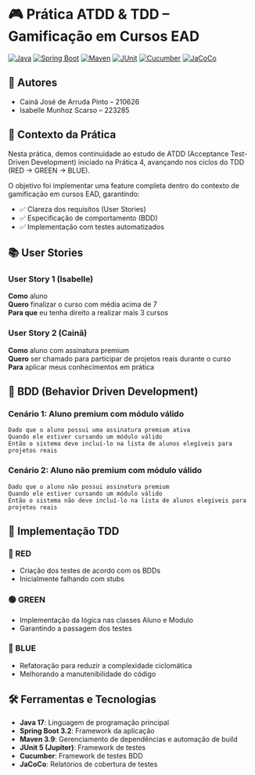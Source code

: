 # 🎮 Prática ATDD & TDD – Gamificação em Cursos EAD

[![Java](https://img.shields.io/badge/Java-17-red.svg)](https://www.oracle.com/java/)
[![Spring Boot](https://img.shields.io/badge/Spring%20Boot-3.2-green.svg)](https://spring.io/projects/spring-boot)
[![Maven](https://img.shields.io/badge/Maven-3.9-blue.svg)](https://maven.apache.org/)
[![JUnit](https://img.shields.io/badge/JUnit-5-orange.svg)](https://junit.org/junit5/)
[![Cucumber](https://img.shields.io/badge/Cucumber-latest-brightgreen.svg)](https://cucumber.io/)
[![JaCoCo](https://img.shields.io/badge/JaCoCo-latest-yellow.svg)](https://www.jacoco.org/jacoco/)

## 👥 Autores

- Cainã José de Arruda Pinto – 210626
- Isabelle Munhoz Scarso – 223285

## 📝 Contexto da Prática

Nesta prática, demos continuidade ao estudo de ATDD (Acceptance Test-Driven Development) iniciado na Prática 4, avançando nos ciclos do TDD (RED → GREEN → BLUE).

O objetivo foi implementar uma feature completa dentro do contexto de gamificação em cursos EAD, garantindo:

- ✅ Clareza dos requisitos (User Stories)
- ✅ Especificação de comportamento (BDD)
- ✅ Implementação com testes automatizados

## 📚 User Stories

### User Story 1 (Isabelle)
**Como** aluno  
**Quero** finalizar o curso com média acima de 7  
**Para que** eu tenha direito a realizar mais 3 cursos

### User Story 2 (Cainã)
**Como** aluno com assinatura premium  
**Quero** ser chamado para participar de projetos reais durante o curso  
**Para** aplicar meus conhecimentos em prática

## 🔄 BDD (Behavior Driven Development)

### Cenário 1: Aluno premium com módulo válido
```gherkin
Dado que o aluno possui uma assinatura premium ativa
Quando ele estiver cursando um módulo válido
Então o sistema deve incluí-lo na lista de alunos elegíveis para projetos reais
```

### Cenário 2: Aluno não premium com módulo válido
```gherkin
Dado que o aluno não possui assinatura premium
Quando ele estiver cursando um módulo válido
Então o sistema não deve incluí-lo na lista de alunos elegíveis para projetos reais
```

## 🧪 Implementação TDD

### 🔴 RED
- Criação dos testes de acordo com os BDDs
- Inicialmente falhando com stubs

### 🟢 GREEN
- Implementação da lógica nas classes Aluno e Modulo
- Garantindo a passagem dos testes

### 🔵 BLUE
- Refatoração para reduzir a complexidade ciclomática
- Melhorando a manutenibilidade do código

## 🛠️ Ferramentas e Tecnologias

- **Java 17**: Linguagem de programação principal
- **Spring Boot 3.2**: Framework da aplicação
- **Maven 3.9**: Gerenciamento de dependências e automação de build
- **JUnit 5 (Jupiter)**: Framework de testes
- **Cucumber**: Framework de testes BDD
- **JaCoCo**: Relatórios de cobertura de testes